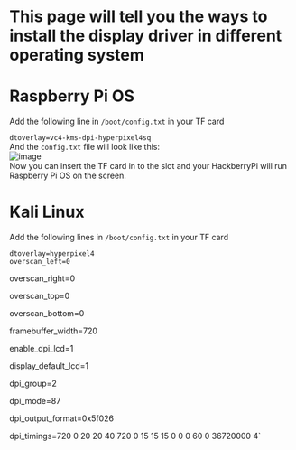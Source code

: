 # This page will tell you the ways to install the display driver in different operating system  

# Raspberry Pi OS  

Add the following line in `/boot/config.txt` in your TF card  

`dtoverlay=vc4-kms-dpi-hyperpixel4sq`  
And the `config.txt` file will look like this:  
![image](https://github.com/user-attachments/assets/33139e0d-2477-4732-8ff5-a3e2bce9d383)  
Now you can insert the TF card in to the slot and your HackberryPi will run Raspberry Pi OS on the screen.  

# Kali Linux    

Add the following lines in `/boot/config.txt` in your TF card  

`dtoverlay=hyperpixel4`  
`overscan_left=0`  

overscan_right=0  

overscan_top=0  

overscan_bottom=0  

framebuffer_width=720  

enable_dpi_lcd=1  

display_default_lcd=1  

dpi_group=2  

dpi_mode=87  

dpi_output_format=0x5f026  

dpi_timings=720 0 20 20 40 720 0 15 15 15 0 0 0 60 0 36720000 4`
